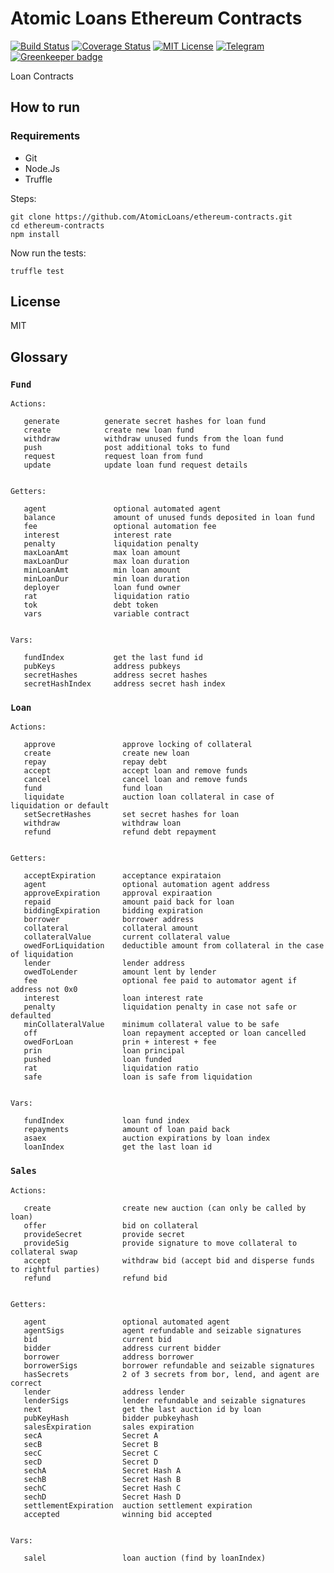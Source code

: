 
# Atomic Loans Ethereum Contracts

[![Build Status](https://travis-ci.org/AtomicLoans/atomicloans-eth-contracts.svg?branch=master)](https://travis-ci.org/AtomicLoans/atomicloans-eth-contracts)
[![Coverage Status](https://coveralls.io/repos/github/AtomicLoans/atomicloans-eth-contracts/badge.svg)](https://coveralls.io/github/AtomicLoans/atomicloans-eth-contracts)
[![MIT License](https://img.shields.io/badge/license-MIT-brightgreen.svg)](./LICENSE.md)
[![Telegram](https://img.shields.io/badge/chat-on%20telegram-blue.svg)](https://t.me/Atomic_Loans)
[![Greenkeeper badge](https://badges.greenkeeper.io/AtomicLoans/atomicloans-eth-contracts.svg)](https://greenkeeper.io/)

Loan Contracts

## How to run

### Requirements

- Git
- Node.Js
- Truffle

Steps:

```
git clone https://github.com/AtomicLoans/ethereum-contracts.git
cd ethereum-contracts
npm install
```

Now run the tests:

`truffle test`

## License

MIT

## Glossary

### `Fund`
```
Actions:

   generate          generate secret hashes for loan fund
   create            create new loan fund
   withdraw          withdraw unused funds from the loan fund
   push              post additional toks to fund
   request           request loan from fund
   update            update loan fund request details


Getters:

   agent               optional automated agent
   balance             amount of unused funds deposited in loan fund
   fee                 optional automation fee
   interest            interest rate
   penalty             liquidation penalty
   maxLoanAmt          max loan amount
   maxLoanDur          max loan duration
   minLoanAmt          min loan amount
   minLoanDur          min loan duration
   deployer            loan fund owner
   rat                 liquidation ratio
   tok                 debt token
   vars                variable contract


Vars:

   fundIndex           get the last fund id
   pubKeys             address pubkeys
   secretHashes        address secret hashes
   secretHashIndex     address secret hash index

```


### `Loan`
```
Actions:

   approve               approve locking of collateral
   create                create new loan
   repay                 repay debt
   accept                accept loan and remove funds
   cancel                cancel loan and remove funds
   fund                  fund loan
   liquidate             auction loan collateral in case of liquidation or default
   setSecretHashes       set secret hashes for loan
   withdraw              withdraw loan
   refund                refund debt repayment 


Getters:

   acceptExpiration      acceptance expirataion
   agent                 optional automation agent address
   approveExpiration     approval expiraation
   repaid                amount paid back for loan
   biddingExpiration     bidding expiration
   borrower              borrower address
   collateral            collateral amount
   collateralValue       current collateral value
   owedForLiquidation    deductible amount from collateral in the case of liquidation
   lender                lender address
   owedToLender          amount lent by lender
   fee                   optional fee paid to automator agent if address not 0x0
   interest              loan interest rate
   penalty               liquidation penalty in case not safe or defaulted
   minCollateralValue    minimum collateral value to be safe
   off                   loan repayment accepted or loan cancelled
   owedForLoan           prin + interest + fee
   prin                  loan principal
   pushed                loan funded
   rat                   liquidation ratio
   safe                  loan is safe from liquidation


Vars:

   fundIndex             loan fund index
   repayments            amount of loan paid back
   asaex                 auction expirations by loan index
   loanIndex             get the last loan id

```

### `Sales`
```
Actions:

   create                create new auction (can only be called by loan)
   offer                 bid on collateral
   provideSecret         provide secret
   provideSig            provide signature to move collateral to collateral swap
   accept                withdraw bid (accept bid and disperse funds to rightful parties)
   refund                refund bid


Getters:

   agent                 optional automated agent
   agentSigs             agent refundable and seizable signatures
   bid                   current bid
   bidder                address current bidder
   borrower              address borrower
   borrowerSigs          borrower refundable and seizable signatures
   hasSecrets            2 of 3 secrets from bor, lend, and agent are correct
   lender                address lender
   lenderSigs            lender refundable and seizable signatures
   next                  get the last auction id by loan
   pubKeyHash            bidder pubkeyhash
   salesExpiration       sales expiration
   secA                  Secret A
   secB                  Secret B
   secC                  Secret C
   secD                  Secret D
   sechA                 Secret Hash A
   sechB                 Secret Hash B
   sechC                 Secret Hash C
   sechD                 Secret Hash D
   settlementExpiration  auction settlement expiration
   accepted              winning bid accepted


Vars:

   salel                 loan auction (find by loanIndex)

```

